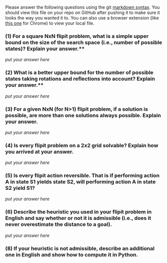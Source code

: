 Please answer the following questions using the git [markdown syntax](https://guides.github.com/features/mastering-markdown/).  You should view this file on your repo on GitHub after pushing it to make sure it looks the way you wanted it to.  You can also use a browser extension (like [this one](https://chrome.google.com/webstore/detail/markdown-preview-plus/febilkbfcbhebfnokafefeacimjdckgl) for Chrome) to view your local file.

### (1) For a square NxN flipit problem, what is a **simple** upper bound on the size of the search space (i.e., number of possible states)?  Explain your answer.**

*put your answer here*

### (2) What is a better upper bound for the number of possible states taking rotations and reflections into account? Explain your answer.**

*put your answer here*

### (3) For a given NxN (for N>1) flipit problem, if a solution is possible, are more than one solutions always possible. Explain your answer.

*put your answer here*

### (4) Is every flipit problem on a 2x2 grid solvable?  Explain how you arrived at your answer.

*put your answer here*

### (5) Is every flipit action reversible.  That is if performing action A in state S1 yields state S2, will performing action A in state S2 yield S1?

*put your answer here*

### (6) Describe the heuristic you used in your flipit problem in English and say whether or not it is admissible (i.e., does it never overestimate the distance to a goal).

*put your answer here*

### (8) If your heuristic is not admissible, describe an additional one in English and show how to compute it in Python.


